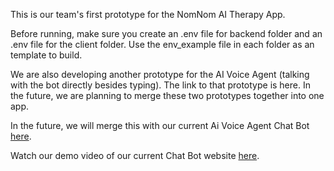 This is our team's first prototype for the NomNom AI Therapy App.

Before running, make sure you create an .env file for backend folder and an .env file for the client folder. Use the env_example file in each folder as an template to build.

We are also developing another prototype for the AI Voice Agent (talking with the bot directly besides typing). The link to that prototype is here. In the future, we are planning to merge these two prototypes together into one app. 

In the future, we will merge this with our current Ai Voice Agent Chat Bot [here](https://github.com/PhucNguyen-rsc/voice-agent).

Watch our demo video of our current Chat Bot website [here](https://youtu.be/ppIAHSyNp_8).